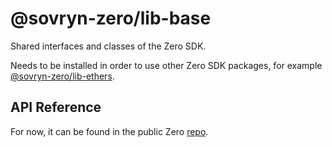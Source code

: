 # @sovryn-zero/lib-base

Shared interfaces and classes of the Zero SDK.

Needs to be installed in order to use other Zero SDK packages, for example [@sovryn-zero/lib-ethers](https://www.npmjs.com/package/@sovryn-zero/lib-ethers).

## API Reference

For now, it can be found in the public Zero [repo](https://github.com/DistributedCollective/zero/blob/master/docs/sdk/lib-base.md).
